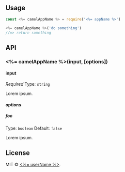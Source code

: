 
## Usage

```js
const <%= camelAppName %> = require('<%= appName %>')

<%= camelAppName %>('do something')
//=> return something
```

## API

### <%= camelAppName %>(input, [options])

#### input

*Required*
Type: `string`

Lorem ipsum.

#### options

##### foo

Type: `boolean`
Default: `false`

Lorem ipsum.

## License

MIT © [<%= userName %>](<%= userUrl %>).

